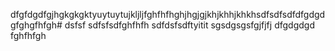 dfgfdgdfgjhgkgkgktyuytuytujkljljfghfhfhghjhgjgjkhjkhhjkhkhsdfsdfsdfdfgdgdgfghgfhfgh#
dsfsf
sdfsfsdfghfhfh
sdfdsfsdftyitit
sgsdgsgsfgjfjfj
dfgdgdgd
fghfhfgh
